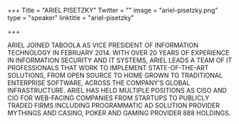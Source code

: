 +++
Title = "ARIEL PISETZKY"
Twitter = ""
image = "ariel-pisetzky.png"
type = "speaker"
linktitle = "ariel-pisetzky"

+++

ARIEL JOINED TABOOLA AS VICE PRESIDENT OF INFORMATION TECHNOLOGY IN FEBRUARY 2014. WITH OVER 20 YEARS OF EXPERIENCE IN INFORMATION SECURITY AND IT SYSTEMS, ARIEL LEADS A TEAM OF IT PROFESSIONALS THAT WORK TO IMPLEMENT STATE-OF-THE-ART SOLUTIONS, FROM OPEN SOURCE TO HOME GROWN TO TRADITIONAL ENTERPRISE SOFTWARE, ACROSS THE COMPANY’S GLOBAL INFRASTRUCTURE. ARIEL HAS HELD MULTIPLE POSITIONS AS CISO AND CIO FOR WEB-FACING COMPANIES FROM STARTUPS TO PUBLICLY TRADED FIRMS INCLUDING PROGRAMMATIC AD SOLUTION PROVIDER MYTHINGS AND CASINO, POKER AND GAMING PROVIDER 888 HOLDINGS.
